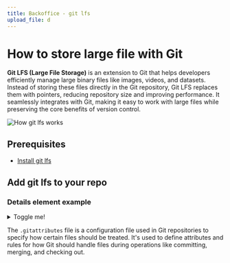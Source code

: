 ```yaml
---
title: Backoffice - git lfs
upload_file: d
---
```

# H﻿ow to store large file with Git

**Git LFS (Large File Storage)** is an extension to Git that helps developers efficiently manage large binary files like images, videos, and datasets. Instead of storing these files directly in the Git repository, Git LFS replaces them with pointers, reducing repository size and improving performance. It seamlessly integrates with Git, making it easy to work with large files while preserving the core benefits of version control.

![How git lfs works](/img/git-lfs.png "How git lfs works")



## P﻿rerequisites

* [I﻿nstall git lfs](https://git-lfs.com/)



## A﻿dd git lfs to your repo

### Details element example

<details>
  <summary>Toggle me!</summary>
  <div>
    <div>This is the detailed content</div>
    <br/>
    <details>
      <summary>
        Nested toggle! Some surprise inside...
      </summary>
      <div>😲😲😲😲😲</div>
    </details>
  </div>
</details>

The `.gitattributes` file is a configuration file used in Git repositories to specify how certain files should be treated. It's used to define attributes and rules for how Git should handle files during operations like committing, merging, and checking out.